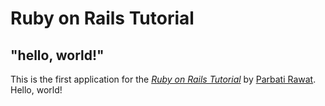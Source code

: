 # Ruby on Rails Tutorial

## "hello, world!"

This is the first application for the
[*Ruby on Rails Tutorial*](http://www.railstutorial.org/)
by [Parbati Rawat](http://parbatirawat.com.np/). Hello, world!
